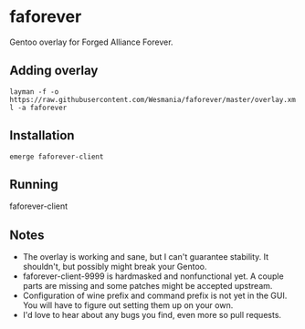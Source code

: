 # faforever
Gentoo overlay for Forged Alliance Forever.

## Adding overlay
`layman -f -o https://raw.githubusercontent.com/Wesmania/faforever/master/overlay.xml -a faforever`

## Installation
`emerge faforever-client`

## Running

faforever-client

## Notes
- The overlay is working and sane, but I can't guarantee stability. It shouldn't, but possibly might break your Gentoo.
- faforever-client-9999 is hardmasked and nonfunctional yet. A couple parts are missing and some patches might be accepted upstream.
- Configuration of wine prefix and command prefix is not yet in the GUI. You will have to figure out setting them up on your own.
- I'd love to hear about any bugs you find, even more so pull requests.
